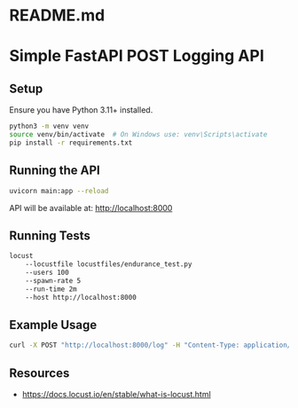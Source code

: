 # README.md
# Simple FastAPI POST Logging API

## Setup

Ensure you have Python 3.11+ installed.

```bash
python3 -m venv venv
source venv/bin/activate  # On Windows use: venv\Scripts\activate
pip install -r requirements.txt
```

## Running the API

```bash
uvicorn main:app --reload
```

API will be available at: [http://localhost:8000](http://localhost:8000)

## Running Tests

```bash
locust
    --locustfile locustfiles/endurance_test.py
    --users 100
    --spawn-rate 5
    --run-time 2m
    --host http://localhost:8000 
```

## Example Usage

```bash
curl -X POST "http://localhost:8000/log" -H "Content-Type: application/json" -d '{"message": "Hello, World!"}'
```

## Resources
- https://docs.locust.io/en/stable/what-is-locust.html

